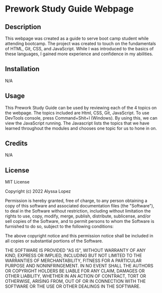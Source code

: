 
# Prework Study Guide Webpage

## Description

This webpage was created as a guide to serve boot camp student while attending bootcamp. The project was created to touch on the fundamentals of HTML, Git, CSS, and JavaScript. While I was introduced to the basics of these languages, I gained more experience and confidence in my abilities.

## Installation

N/A

## Usage

This Prework Study Guide can be used by reviewing each of the 4 topics on the webpage. The topics included are Html, CSS, Git, JavaScript. To use DevTools console, press Command+Shit+I (Windows). By using this, we can view the JavaScript running. The Javascript lists the topics that we have learned throughout the modules and chooses one topic for us to hone in on.

## Credits

N/A

## License

MIT License

Copyright (c) 2022 Alyssa Lopez

Permission is hereby granted, free of charge, to any person obtaining a copy
of this software and associated documentation files (the "Software"), to deal
in the Software without restriction, including without limitation the rights
to use, copy, modify, merge, publish, distribute, sublicense, and/or sell
copies of the Software, and to permit persons to whom the Software is
furnished to do so, subject to the following conditions:

The above copyright notice and this permission notice shall be included in all
copies or substantial portions of the Software.

THE SOFTWARE IS PROVIDED "AS IS", WITHOUT WARRANTY OF ANY KIND, EXPRESS OR
IMPLIED, INCLUDING BUT NOT LIMITED TO THE WARRANTIES OF MERCHANTABILITY,
FITNESS FOR A PARTICULAR PURPOSE AND NONINFRINGEMENT. IN NO EVENT SHALL THE
AUTHORS OR COPYRIGHT HOLDERS BE LIABLE FOR ANY CLAIM, DAMAGES OR OTHER
LIABILITY, WHETHER IN AN ACTION OF CONTRACT, TORT OR OTHERWISE, ARISING FROM,
OUT OF OR IN CONNECTION WITH THE SOFTWARE OR THE USE OR OTHER DEALINGS IN THE
SOFTWARE.
